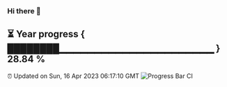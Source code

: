 ### Hi there 👋
⏳ Year progress { ████████▁▁▁▁▁▁▁▁▁▁▁▁▁▁▁▁▁▁▁▁▁▁ } 28.84 %
---
⏰ Updated on Sun, 16 Apr 2023 06:17:10 GMT
![Progress Bar CI](https://github.com/liununu/liununu/workflows/Progress%20Bar%20CI/badge.svg)
